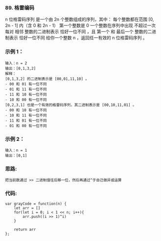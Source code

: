 ### 89. 格雷编码
n 位格雷码序列 是一个由 2n 个整数组成的序列，其中：
每个整数都在范围 [0, 2n - 1] 内（含 0 和 2n - 1）
第一个整数是 0
一个整数在序列中出现 不超过一次
每对 相邻 整数的二进制表示 恰好一位不同 ，且
第一个 和 最后一个 整数的二进制表示 恰好一位不同
给你一个整数 n ，返回任一有效的 n 位格雷码序列 。

### 示例 1：
    输入：n = 2
    输出：[0,1,3,2]
    解释：
    [0,1,3,2] 的二进制表示是 [00,01,11,10] 。
    - 00 和 01 有一位不同
    - 01 和 11 有一位不同
    - 11 和 10 有一位不同
    - 10 和 00 有一位不同
    [0,2,3,1] 也是一个有效的格雷码序列，其二进制表示是 [00,10,11,01] 。
    - 00 和 10 有一位不同
    - 10 和 11 有一位不同
    - 11 和 01 有一位不同
    - 01 和 00 有一位不同
### 示例 2：
    输入：n = 1
    输出：[0,1]

### 思路:
    把当前数通过 >> 二进制值往后移一位，然后再通过^于自己做异或运算

### 代码:
    var grayCode = function(n) {
        let arr = []
        for(let i = 0; i < 1 << n; i++){
            arr.push((i >> 1)^i)
        }

        return arr
    };
    